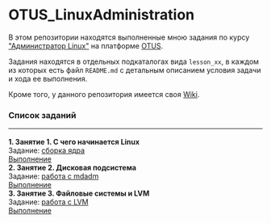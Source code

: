 # OTUS_LinuxAdministration
В этом репозитории находятся выполненные мною задания по курсу ["Администратор Linux"](https://otus.ru/lessons/linux/?int_source=courses_catalog&int_term=operations) на платформе [OTUS](https://otus.ru/).

Задания находятся в отдельных подкаталогах вида `lesson_xx`, в каждом из которых есть файл `README.md` с детальным описанием условия задачи и хода ее выполнения.

Кроме того, у данного репозитория имеется своя [Wiki](https://github.com/che-a/OTUS_LinuxAdministration/wiki).

### Список заданий <hr>
**1. Занятие 1. С  чего начинается Linux**  
Задание: [сборка ядра](https://github.com/che-a/OTUS_LinuxAdministration/blob/master/lesson_01/)  
[Выполнение](https://github.com/che-a/OTUS_LinuxAdministration/blob/master/lesson_01/README.md)  
**2. Занятие 2. Дисковая подсистема**  
Задание: [работа с mdadm](https://github.com/che-a/OTUS_LinuxAdministration/blob/master/lesson_02/)  
[Выполнение](https://github.com/che-a/OTUS_LinuxAdministration/blob/master/lesson_02/README.md)  
**3. Занятие 3. Файловые системы и LVM**  
Задание: [работа с LVM](https://github.com/che-a/OTUS_LinuxAdministration/blob/master/lesson_03/)  
[Выполнение](https://github.com/che-a/OTUS_LinuxAdministration/blob/master/lesson_03/README.md)  

